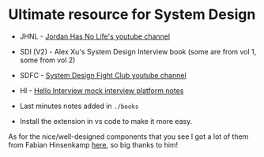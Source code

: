 # Ultimate resource for System Design

- JHNL - [Jordan Has No Life's youtube channel](https://www.youtube.com/@jordanhasnolife5163)

- SDI (V2) - Alex Xu's System Design Interview book (some are from vol 1, some from vol 2)

- SDFC - [System Design Fight Club youtube channel](https://www.youtube.com/@SDFC)

- HI - [Hello Interview mock interview platform notes](https://www.hellointerview.com/learn/system-design/in-a-hurry/introduction)

- Last minutes notes added in `./books`

- Install the extension in vs code to make it more easy.

As for the nice/well-designed components that you see I got a lot of them from Fabian Hinsenkamp [here](https://bigtechcoach.gumroad.com/l/excalidraw-system-design-symbols), so big thanks to him!
